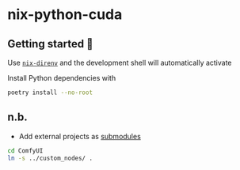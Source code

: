# nix-python-cuda

## Getting started 🚀

Use [`nix-direnv`](https://github.com/nix-community/nix-direnv) and the development shell will automatically activate

Install Python dependencies with
```bash
poetry install --no-root
```

## n.b.

- Add external projects as [submodules](https://git-scm.com/book/en/v2/Git-Tools-Submodules)

```bash
cd ComfyUI
ln -s ../custom_nodes/ .
```